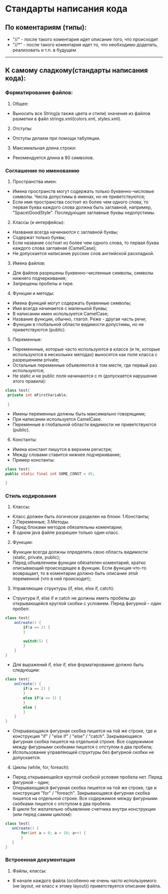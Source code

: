 # Стандарты написания кода
## По коментариям (типы):
- "//" - после такого коментария идет описание того, что происходит
- "//*" - после такого коментария идет то, что необходимо доделать, реализовать и т.п. в будущем
----------------------------------------------------------------------------------------------------
## К самому сладкому(стандарты написания кода):
### Форматирование файлов:
1. Oбщее: 
- Выносить все String(а также цвета и стили) значения из файлов разметки в файл strings.xml(colors.xml, styles.xml).
2. Отступы:
- Отступы делаем при помощи табуляции.
3. Максимальная длина строки:
- Рекомендуется длина в 80 символов.
### Соглашение по именованию
1. Пространства имен:
- Имена пространств могут содержать только буквенно-числовые символы. Числа допустимы в именах, но не приветствуются;
- Если имя пространства состоит из более чем одного слова, то первая буква каждого слова должна быть заглавной, например, "Space\GoodStyle". Последующие заглавные буквы недопустимы.
2. Классы (и интерфейсы):
- Названия всегда начинаются с заглавной буквы;
- Содержат только буквы;
- Если название состоит из более чем одного слова, то первая буква каждого слова заглавная (CamelCase);
- Не допускается написание русских слов английской раскладкой.
3. Имена файлов:
- Для файлов разрешены буквенно-численные символы, символы нижнего подчеркивания;
- Запрещены пробелы и тире.
4. Функции и методы:
- Имена функций могут содержать буквенные символы;
- Имя всегда начинается с маленькой буквы;
- В написании имен используется CamelCase;
- Название функции, обычно, глагол. Реже - другая часть речи;
- Функции в глобальной области видимости допустимы, но не приветствуются (public).
5. Переменные:
- Переменнные, которые часто используются в классе (и те, которые используются в нескольких методах) выносятся как поле класса с разрешением private;
- Остальные переменные объявляются в том месте, где первый раз используются;
- Не static и не public поля начинаются с m (допускается нарушение этого правила):
```java
class test{
 private int mFirstVariable;
 
 }
 ```
- Имены переменных должны быть максимально говорящими;
- При написании используется CamelCase.
- Переменные в глобальной области видимости не приветствуются (public).
6. Константы:
- Имена констант пишутся в верхнем регистре;
- Между словами ставится нижнее подчеркивание;
- Пример константы:
 ```java
class test{
 public static final int SOME_CONST = 45;
 
 }
```
### Стиль кодирования
1. Классы:
- Класс должен быть логически разделен на блоки:
1.Константы;
2.Переменные;
3.Методы.
- Перед блоками методов обязательны коментарии;
- В одном java файле разрешен только один класс.
2. Функции:
- Функции всегда должны определять свою область видимости (static, private, public);
- Перед объявлением функции обязателен коментарий, кратко описывающий происходящее в функции. Если функция что-то возвращает, то в коментарии должно быть описание этой переменной (что в ней происходит);
3. Управляющие структуры (if, else, else if, catch):
- Структура if, else if и catch не должны иметь пробелы до открывающейся круглой скобки с условием. Перед фигурной - один пробел:
```java
class test{
    onCreate() {
        if(a == 2) {
        }

        switch(5) {
        }
    }
}
```
- Для выражений if, else if, else форматирование должно быть следующим:
```java
class test{
    onCreate() {
        if(a == 2) {
        }
        else if(a == 3) {
        }
        else {
        }
    }
}
```
- Открывающаяся фигурная скобка пишется на той же строке, где и конструкция "if" / "else if" / "else" / "catch". Закрывающаяся фигурная скобка пишется на отдельной строке. Все содержимое между фигурными скобками пишется с отступом в два пробела;
- Использование управляющей структуры без фигурной скобки не допускается.
4. Циклы (while, for, foreach):
- Перед открывающейся круглой скобкой условия пробела нет. Перед фигурной - один;
- Открывающаяся фигурная скобка пишется на той же строке, где и конструкция "for" / "foreach". Закрывающаяся фигурная скобка пишется на отдельной строке. Все содержимое между фигурными скобками пишется с отступом в два пробела.
- В цикле for желательно объявление счетчика внутри конструкции (или перед самим циклом):
 ```java
 class test{
    onCreate() {
        for(int a = 0; a < 10; a++) {
        }
    }
}
```
### Встроенная документация
1. Файлы, классы:
- В начале каждого файла (особенно не очень часто используемого (не layout, не класс к этому layout)) приветствуется описание файла.
